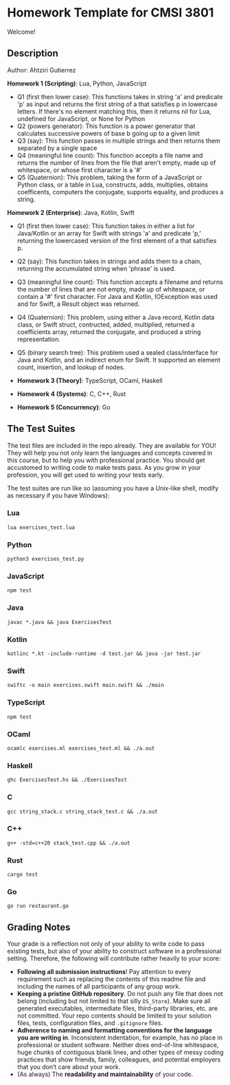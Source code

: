 # Homework Template for CMSI 3801

Welcome!

## Description
Author: Ahtziri Gutierrez


**Homework 1 (Scripting)**: Lua, Python, JavaScript

- Q1 (first then lower case): This functions takes in string 'a' and predicate 'p' as input and returns the first string of a that satisfies p in lowercase letters. If there's no element matching this, then it returns nil for Lua, undefined for JavaScript, or None for Python
- Q2 (powers generator): This function is a power generator that calculates successive powers of base b going up to a given limit
- Q3 (say): This function passes in multiple strings and then returns them separated by a single space
- Q4 (meaningful line count): This function accepts a file name and returns the number of lines from the file that aren't empty, made up of whitespace, or whose first character is a '#'
- Q5 (Quaternion): This problem, taking the form of a JavaScript or Python class, or a table in Lua, constructs, adds, multiplies, obtains coefficents, computers the conjugate, supports equality, and produces a string. 

**Homework 2 (Enterprise)**: Java, Kotlin, Swift

- Q1 (first then lower case): This function takes in either a list for Java/Kotlin or an array for Swift with strings 'a' and predicate 'p,' returning the lowercased version of the first element of a that satisfies p.
- Q2 (say): This function takes in strings and adds them to a chain, returning the accumulated string when 'phrase' is used. 
- Q3 (meaningful line count): This function accepts a filename and returns the number of lines that are not empty, made up of whitespace, or contain a '#' first character. For Java and Kotlin, IOException was used and for Swift, a Result object was returned. 
- Q4 (Quaternion): This problem, using either a Java record, Kotlin data class, or Swift struct, contructed, added, multiplied, returned a coefficients array, returned the conjugate, and produced a string representation. 
- Q5 (binary search tree): This problem used a sealed class/interface for Java and Kotlin, and an indirect enum for Swift. It supported an element count, insertion, and lookup of nodes. 

- **Homework 3 (Theory)**: TypeScript, OCaml, Haskell
- **Homework 4 (Systems)**: C, C++, Rust
- **Homework 5 (Concurrency)**: Go


## The Test Suites

The test files are included in the repo already. They are available for YOU! They will help you not only learn the languages and concepts covered in this course, but to help you with professional practice. You should get accustomed to writing code to make tests pass. As you grow in your profession, you will get used to writing your tests early.

The test suites are run like so (assuming you have a Unix-like shell, modify as necessary if you have Windows):

### Lua

```
lua exercises_test.lua
```

### Python

```
python3 exercises_test.py
```

### JavaScript

```
npm test
```

### Java

```
javac *.java && java ExercisesTest
```

### Kotlin

```
kotlinc *.kt -include-runtime -d test.jar && java -jar test.jar
```

### Swift

```
swiftc -o main exercises.swift main.swift && ./main
```

### TypeScript

```
npm test
```

### OCaml

```
ocamlc exercises.ml exercises_test.ml && ./a.out
```

### Haskell

```
ghc ExercisesTest.hs && ./ExercisesTest
```

### C

```
gcc string_stack.c string_stack_test.c && ./a.out
```

### C++

```
g++ -std=c++20 stack_test.cpp && ./a.out
```

### Rust

```
cargo test
```

### Go

```
go run restaurant.go
```

## Grading Notes

Your grade is a reflection not only of your ability to write code to pass existing tests, but also of your ability to construct software in a professional setting. Therefore, the following will contribute rather heavily to your score:

- **Following all submission instructions**! Pay attention to every requirement such as replacing the contents of this readme file and including the names of all participants of any group work.
- **Keeping a pristine GitHub repository**. Do not push any file that does not belong (including but not limited to that silly `DS_Store`). Make sure all generated executables, intermediate files, third-party libraries, etc. are not committed. Your repo contents should be limited to your solution files, tests, configuration files, and `.gitignore` files.
- **Adherence to naming and formatting conventions for the language you are writing in**. Inconsistent indentation, for example, has no place in professional or student software. Neither does end-of-line whitespace, huge chunks of contiguous blank lines, and other types of messy coding practices that show friends, family, colleagues, and potential employers that you don’t care about your work.
- (As always) The **readability and maintainability** of your code.
